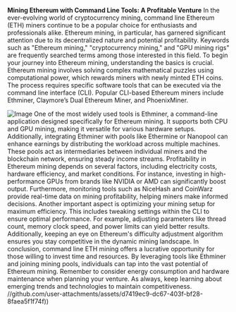 **Mining Ethereum with Command Line Tools: A Profitable Venture**
In the ever-evolving world of cryptocurrency mining, command line Ethereum (ETH) miners continue to be a popular choice for enthusiasts and professionals alike. Ethereum mining, in particular, has garnered significant attention due to its decentralized nature and potential profitability. Keywords such as "Ethereum mining," "cryptocurrency mining," and "GPU mining rigs" are frequently searched terms among those interested in this field.
To begin your journey into Ethereum mining, understanding the basics is crucial. Ethereum mining involves solving complex mathematical puzzles using computational power, which rewards miners with newly minted ETH coins. The process requires specific software tools that can be executed via the command line interface (CLI). Popular CLI-based Ethereum miners include Ethminer, Claymore’s Dual Ethereum Miner, and PhoenixMiner.

![Image](https://github.com/user-attachments/assets/4a25d116-2220-4385-b08e-f287af8fcbc4)
One of the most widely used tools is Ethminer, a command-line application designed specifically for Ethereum mining. It supports both CPU and GPU mining, making it versatile for various hardware setups. Additionally, integrating Ethminer with pools like Ethermine or Nanopool can enhance earnings by distributing the workload across multiple machines. These pools act as intermediaries between individual miners and the blockchain network, ensuring steady income streams.
Profitability in Ethereum mining depends on several factors, including electricity costs, hardware efficiency, and market conditions. For instance, investing in high-performance GPUs from brands like NVIDIA or AMD can significantly boost output. Furthermore, monitoring tools such as NiceHash and CoinWarz provide real-time data on mining profitability, helping miners make informed decisions.
Another important aspect is optimizing your mining setup for maximum efficiency. This includes tweaking settings within the CLI to ensure optimal performance. For example, adjusting parameters like thread count, memory clock speed, and power limits can yield better results. Additionally, keeping an eye on Ethereum's difficulty adjustment algorithm ensures you stay competitive in the dynamic mining landscape.
In conclusion, command line ETH mining offers a lucrative opportunity for those willing to invest time and resources. By leveraging tools like Ethminer and joining mining pools, individuals can tap into the vast potential of Ethereum mining. Remember to consider energy consumption and hardware maintenance when planning your venture. As always, keep learning about emerging trends and technologies to maintain competitiveness. 
 //github.com/user-attachments/assets/d7419ec9-dc67-403f-bf28-8faea5f1f74f))
